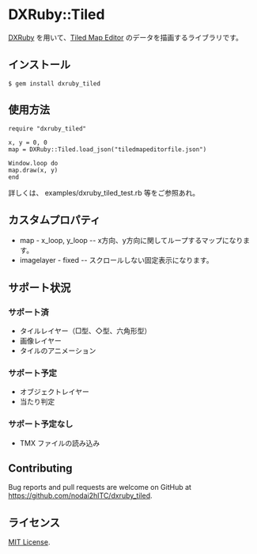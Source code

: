 # DXRuby::Tiled

[DXRuby](http://dxruby.osdn.jp/) を用いて、[Tiled Map Editor](http://www.mapeditor.org/) のデータを描画するライブラリです。


## インストール

    $ gem install dxruby_tiled

	
## 使用方法

    require "dxruby_tiled"
    
    x, y = 0, 0
    map = DXRuby::Tiled.load_json("tiledmapeditorfile.json")
    
    Window.loop do
    map.draw(x, y)
    end

詳しくは、 examples/dxruby_tiled_test.rb 等をご参照あれ。


## カスタムプロパティ

- map - x_loop, y_loop
-- x方向、y方向に関してループするマップになります。
- imagelayer - fixed
-- スクロールしない固定表示になります。

## サポート状況

### サポート済

- タイルレイヤー（□型、◇型、六角形型）
- 画像レイヤー
- タイルのアニメーション

### サポート予定

- オブジェクトレイヤー
- 当たり判定

### サポート予定なし

- TMX ファイルの読み込み


## Contributing

Bug reports and pull requests are welcome on GitHub at https://github.com/nodai2hITC/dxruby_tiled.


## ライセンス

[MIT License](http://opensource.org/licenses/MIT).

